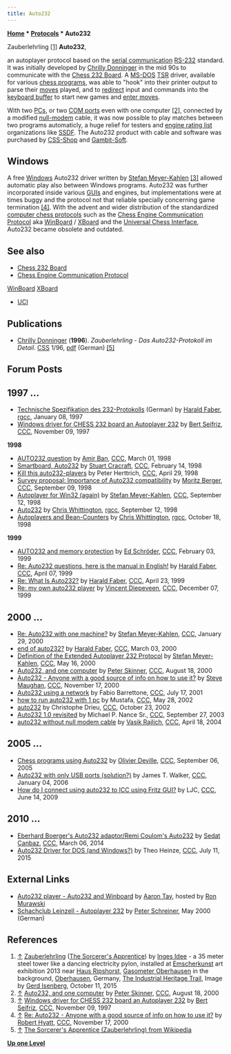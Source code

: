 ```yaml
---
title: Auto232
---
```

**[Home](Home "Home") * [Protocols](Protocols "Protocols") * Auto232**

[](File:Sorcerersapprentice.JPG) Zauberlehrling <a id="cite-note-1" href="#cite-ref-1">[1]</a>
**Auto232**,

an autoplayer protocol based on the [serial communication](https://en.wikipedia.org/wiki/Serial_communication) [RS-232](https://en.wikipedia.org/wiki/RS-232) standard. It was initially developed by [Chrilly Donninger](Chrilly_Donninger "Chrilly Donninger") in the mid 90s to communicate with the [Chess 232 Board](Chess_232_Board "Chess 232 Board"). A [MS-DOS](MS-DOS "MS-DOS") [TSR](https://en.wikipedia.org/wiki/Terminate_and_stay_resident_program) driver, available for various [chess programs](MS-DOS#Engines "MS-DOS"), was able to "hook" into their printer output to parse their [moves](Moves "Moves") played, and to [redirect](<https://en.wikipedia.org/wiki/Redirection_(computing)>) input and commands into the [keyboard buffer](https://en.wikipedia.org/wiki/Keyboard_buffer) to start new games and [enter moves](Entering_Moves "Entering Moves").

With two [PCs](IBM_PC "IBM PC"), or two [COM ports](<https://en.wikipedia.org/wiki/COM_(hardware_interface)>) even with one computer <a id="cite-note-2" href="#cite-ref-2">[2]</a>, connected by a modified [null-modem](https://en.wikipedia.org/wiki/Null_modem) cable, it was now possible to play matches between two programs automaticly, a huge relief for testers and [engine rating list](Engine_Rating_Lists "Engine Rating Lists") organizations like [SSDF](SSDF "SSDF"). The Auto232 product with cable and software was purchased by [CSS-Shop](Dieter_Steinwender#CSS "Dieter Steinwender") and [Gambit-Soft](index.php?title=Gambit-Soft&action=edit&redlink=1 "Gambit-Soft (page does not exist)").

## Windows

A free [Windows](Windows "Windows") Auto232 driver written by [Stefan Meyer-Kahlen](Stefan_Meyer-Kahlen "Stefan Meyer-Kahlen") <a id="cite-note-3" href="#cite-ref-3">[3]</a> allowed automatic play also between Windows programs. Auto232 was further incorporated inside various [GUIs](GUI "GUI") and engines, but implementations were at times buggy and the protocol not that reliable specially concerning game termination <a id="cite-note-4" href="#cite-ref-4">[4]</a>. With the advent and wider distribution of the standardized [computer chess protocols](Protocols "Protocols") such as the [Chess Engine Communication Protocol](Chess_Engine_Communication_Protocol "Chess Engine Communication Protocol") aka [WinBoard](WinBoard "WinBoard") / [XBoard](XBoard "XBoard") and the [Universal Chess Interface](UCI "UCI"), Auto232 became obsolete and outdated.

## See also

- [Chess 232 Board](Chess_232_Board "Chess 232 Board")
- [Chess Engine Communication Protocol](Chess_Engine_Communication_Protocol "Chess Engine Communication Protocol")

[WinBoard](WinBoard "WinBoard")
[XBoard](XBoard "XBoard")

- [UCI](UCI "UCI")

## Publications

- [Chrilly Donninger](Chrilly_Donninger "Chrilly Donninger") (**1996**). *Zauberlehrling - Das Auto232-Protokoll im Detail*. [CSS](Computerschach_und_Spiele "Computerschach und Spiele") 1/96, [pdf](http://www.mustrum.de/chrilly/auto232.pdf) (German) <a id="cite-note-5" href="#cite-ref-5">[5]</a>

## Forum Posts

## 1997 ...

- [Technische Spezifikation des 232-Protokolls](https://groups.google.com/d/msg/rec.games.chess.computer/Y26C-mjUWqE/yojGpxsy4gkJ) (German) by [Harald Faber](index.php?title=Harald_Faber&action=edit&redlink=1 "Harald Faber (page does not exist)"), [rgcc](Computer_Chess_Forums "Computer Chess Forums"), January 08, 1997
- [Windows driver for CHESS 232 board an Autoplayer 232](https://www.stmintz.com/ccc/index.php?id=11806) by [Bert Seifriz](index.php?title=Berthold_Seifriz&action=edit&redlink=1 "Berthold Seifriz (page does not exist)"), [CCC](CCC "CCC"), November 09, 1997

**1998**

- [AUTO232 question](https://www.stmintz.com/ccc/index.php?id=15383) by [Amir Ban](Amir_Ban "Amir Ban"), [CCC](CCC "CCC"), March 01, 1998
- [Smartboard, Auto232](https://www.stmintz.com/ccc/index.php?id=15053) by [Stuart Cracraft](Stuart_Cracraft "Stuart Cracraft"), [CCC](CCC "CCC"), February 14, 1998
- [Kill this auto232-players](https://www.stmintz.com/ccc/index.php?id=17744) by Peter Herttrich, [CCC](CCC "CCC"), April 29, 1998
- [Survey proposal: Importance of Auto232 compatibility](https://www.stmintz.com/ccc/index.php?id=26251) by [Moritz Berger](Moritz_Berger "Moritz Berger"), [CCC](CCC "CCC"), September 09, 1998
- [Autoplayer for Win32 (again)](https://www.stmintz.com/ccc/index.php?id=26448) by [Stefan Meyer-Kahlen](Stefan_Meyer-Kahlen "Stefan Meyer-Kahlen"), [CCC](CCC "CCC"), September 12, 1998
- [Auto232](https://groups.google.com/d/msg/rec.games.chess.computer/_0QqhmplNvc/Hw235ChCMNEJ) by [Chris Whittington](Chris_Whittington "Chris Whittington"), [rgcc](Computer_Chess_Forums "Computer Chess Forums"), September 12, 1998
- [Autoplayers and Bean-Counters](https://groups.google.com/d/msg/rec.games.chess.computer/Jt6Xt11aAV0/nKEElQKgdVkJ) by [Chris Whittington](Chris_Whittington "Chris Whittington"), [rgcc](Computer_Chess_Forums "Computer Chess Forums"), October 18, 1998

**1999**

- [AUTO232 and memory protection](https://www.stmintz.com/ccc/index.php?id=42019) by [Ed Schröder](Ed_Schroder "Ed Schroder"), [CCC](CCC "CCC"), February 03, 1999
- [Re: Auto232 questions, here is the manual in English!](https://www.stmintz.com/ccc/index.php?id=48326) by [Harald Faber](index.php?title=Harald_Faber&action=edit&redlink=1 "Harald Faber (page does not exist)"), [CCC](CCC "CCC"), April 07, 1999
- [Re: What Is Auto232?](https://www.stmintz.com/ccc/index.php?id=49575) by [Harald Faber](index.php?title=Harald_Faber&action=edit&redlink=1 "Harald Faber (page does not exist)"), [CCC](CCC "CCC"), April 23, 1999
- [Re: my own auto232 player](https://www.stmintz.com/ccc/index.php?id=81208) by [Vincent Diepeveen](Vincent_Diepeveen "Vincent Diepeveen"), [CCC](CCC "CCC"), December 07, 1999

## 2000 ...

- [Re: Auto232 with one machine?](https://www.stmintz.com/ccc/index.php?id=93127) by [Stefan Meyer-Kahlen](Stefan_Meyer-Kahlen "Stefan Meyer-Kahlen"), [CCC](CCC "CCC"), January 29, 2000
- [end of auto232?](https://www.stmintz.com/ccc/index.php?id=99969) by [Harald Faber](index.php?title=Harald_Faber&action=edit&redlink=1 "Harald Faber (page does not exist)"), [CCC](CCC "CCC"), March 03, 2000
- [Definition of the Extended Autoplayer 232 Protocol](https://www.stmintz.com/ccc/index.php?id=111002) by [Stefan Meyer-Kahlen](Stefan_Meyer-Kahlen "Stefan Meyer-Kahlen"), [CCC](CCC "CCC"), May 16, 2000
- [Auto232, and one computer](https://www.stmintz.com/ccc/index.php?id=125103) by [Peter Skinner](Peter_Skinner "Peter Skinner"), [CCC](CCC "CCC"), August 18, 2000
- [Auto232 - Anyone with a good source of info on how to use it?](https://www.stmintz.com/ccc/index.php?id=139298) by [Steve Maughan](Steve_Maughan "Steve Maughan"), [CCC](CCC "CCC"), November 17, 2000
- [Auto232 using a network](https://www.stmintz.com/ccc/index.php?id=180062) by Fabio Barrettone, [CCC](CCC "CCC"), July 17, 2001
- [how to run auto232 with 1 pc](https://www.stmintz.com/ccc/index.php?id=232525) by Mustafa, [CCC](CCC "CCC"), May 28, 2002
- [auto232](https://www.stmintz.com/ccc/index.php?id=261225) by Christophe Drieu, [CCC](CCC "CCC"), October 23, 2002
- [Auto232 1.0 revisited](https://www.stmintz.com/ccc/index.php?id=318146) by Michael P. Nance Sr., [CCC](CCC "CCC"), September 27, 2003
- [auto232 without null modem cable](https://www.stmintz.com/ccc/index.php?id=360549) by [Vasik Rajlich](Vasik_Rajlich "Vasik Rajlich"), [CCC](CCC "CCC"), April 18, 2004

## 2005 ...

- [Chess programs using Auto232](https://www.stmintz.com/ccc/index.php?id=448028) by [Olivier Deville](Olivier_Deville "Olivier Deville"), [CCC](CCC "CCC"), September 06, 2005
- [Auto232 with only USB ports (solution?)](https://www.stmintz.com/ccc/index.php?id=476954) by James T. Walker, [CCC](CCC "CCC"), January 04, 2006
- [How do I connect using auto232 to ICC using Fritz GUI?](http://www.talkchess.com/forum/viewtopic.php?t=28407) by LJC, [CCC](CCC "CCC"), June 14, 2009

## 2010 ...

- [Eberhard Boerger's Auto232 adaptor/Remi Coulom's Auto232](http://www.talkchess.com/forum/viewtopic.php?t=51509) by [Sedat Canbaz](index.php?title=Sedat_Canbaz&action=edit&redlink=1 "Sedat Canbaz (page does not exist)"), [CCC](CCC "CCC"), March 06, 2014
- [Auto232 Driver for DOS (and Windows?)](http://www.talkchess.com/forum/viewtopic.php?t=56944) by Theo Heinze, [CCC](CCC "CCC"), July 11, 2015

## External Links

- [Auto232 player - Auto232 and Winboard](http://horizonchess.com/FAQ/Winboard/auto232player.html) by [Aaron Tay](Aaron_Tay "Aaron Tay"), hosted by [Ron Murawski](Ron_Murawski "Ron Murawski")
- [Schachclub Leinzell - Autoplayer 232](http://scleinzell.schachvereine.de/p_basiswissen/autoplayer.shtml) by [Peter Schreiner](Peter_Schreiner "Peter Schreiner"), May 2000 (German)

## References

1. <a id="cite-ref-1" href="#cite-note-1">↑</a> [Zauberlehrling](<https://de.wikipedia.org/wiki/Zauberlehrling_(Oberhausen)>) ([The Sorcerer's Apprentice](https://en.wikipedia.org/wiki/The_Sorcerer%27s_Apprentice)) by [Inges Idee](https://en.wikipedia.org/wiki/Inges_Idee) - a 35 meter steel tower like a dancing electricity pylon, installed at [Emscherkunst](https://de.wikipedia.org/wiki/Emscherkunst) art exhibition 2013 near [Haus Ripshorst](https://de.wikipedia.org/wiki/Haus_Ripshorst), [Gasometer Oberhausen](https://en.wikipedia.org/wiki/Gasometer_Oberhausen) in the background, [Oberhausen](https://en.wikipedia.org/wiki/Oberhausen), Germany, [The Industrial Heritage Trail](Category:Industrial_Heritage_Trail "Category:Industrial Heritage Trail"), Image by [Gerd Isenberg](Gerd_Isenberg "Gerd Isenberg"), October 11, 2015
1. <a id="cite-ref-2" href="#cite-note-2">↑</a> [Auto232, and one computer](https://www.stmintz.com/ccc/index.php?id=125103) by [Peter Skinner](Peter_Skinner "Peter Skinner"), [CCC](CCC "CCC"), August 18, 2000
1. <a id="cite-ref-3" href="#cite-note-3">↑</a> [Windows driver for CHESS 232 board an Autoplayer 232](https://www.stmintz.com/ccc/index.php?id=11806) by [Bert Seifriz](index.php?title=Berthold_Seifriz&action=edit&redlink=1 "Berthold Seifriz (page does not exist)"), [CCC](CCC "CCC"), November 09, 1997
1. <a id="cite-ref-4" href="#cite-note-4">↑</a> [Re: Auto232 - Anyone with a good source of info on how to use it?](https://www.stmintz.com/ccc/index.php?id=139460) by [Robert Hyatt](Robert_Hyatt "Robert Hyatt"), [CCC](CCC "CCC"), November 17, 2000
1. <a id="cite-ref-5" href="#cite-note-5">↑</a> [The Sorcerer's Apprentice (Zauberlehrling) from Wikipedia](https://en.wikipedia.org/wiki/The_Sorcerer%27s_Apprentice)

**[Up one Level](Protocols "Protocols")**

